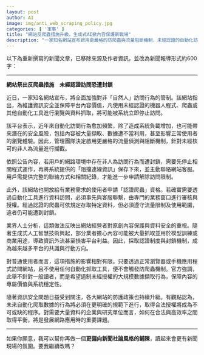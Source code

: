```yaml
---
layout: post
author: AI
image: img/anti_web_scraping_policy.jpg
categories: [ '軍事' ]
title: "網站反爬蟲措施升級，生成式AI掀內容保護新戰場"  
description: "一家知名網站宣布啟用更嚴格的防爬蟲與流量阻斷機制，未經認證的自動化訪問恐遭封鎖。此舉被業界視為應對生成式AI與大規模數據擷取的防禦策略，反映出平台對原創內容與數據安全的高度關注。"  "
---
```

以下為重新撰寫的新聞文章，已移除來源及作者資訊，並改為新聞報導形式約600字：  

---

**網站祭出反爬蟲措施　未經認證訪問恐遭封鎖**  

近日，一家知名網站宣布，將全面加強對非「自然人」訪問行為的管制。該網站指出，為維護資訊安全並保障平台內容價值，凡使用未經認證的機器人程式、爬蟲或其他自動化工具進行瀏覽與資料抓取，將可能被系統立即停止訪問。  

該平台表示，近年來自動化訪問行為愈加頻繁，除了造成系統負載增加，也可能帶來潛在的安全風險，包括內容被大量擷取、數據遭不當利用，甚至影響正常使用者的瀏覽體驗。因此，管理團隊決定啟用更嚴格的流量偵測與阻斷機制，針對未經核可的非人為流量進行攔截。  

依照公告內容，若用戶的網路環境中存在非人為訪問行為而遭封鎖，需要先停止相關程式運作，再將系統提供的「阻擋連線資訊」保存下來，並主動聯絡網站客服。用戶需提供完整的聯絡方式和相關紀錄，才能進一步申請解除訪問限制。  

此外，該網站也開放給有業務需求的使用者申請「認證爬蟲」資格。若確實需要透過自動化工具進行資料訪問，必須事先與客服聯繫，由專門的業務窗口進行審核與授權。經過認證的爬蟲可依規定存取特定資料，但必須遵守流量限制及使用範圍，違者仍可能遭到封鎖。  

業界人士分析，這類做法反映出網站經營者對原創內容保護與資料安全的重視。隨著生成式人工智慧技術興起，部分業者擔心內容可能被大量抓取並用於模型訓練或商業用途，導致資訊外流甚至損害平台利益。因此，採取認證制度與封鎖機制，成為越來越多平台的共識與行動方向。  

對普通使用者而言，這項措施的影響相對有限。只要透過正常瀏覽器或手機應用程式訪問網站，且不使用任何自動化抓取工具，便不會觸發防爬蟲機制。官方強調，此舉不針對一般讀者，而是希望遏制未經授權的大規模數據擷取行為，保障內容的專屬價值與系統穩定性。  

隨著資訊安全問題日益受到關注，各大網站的防護政策也持續升級。有觀點認為，未來自動化爬取數據的行為將必須在更明確的規範下進行，取得合法授權將成為不可或缺的程序。對需要大量資料的企業與研究單位而言，如何在合法與高效率之間取得平衡，將是發展網路應用時的重要課題。  

---

如果你願意，我可以幫你再做一個**更偏向新聞社論風格的鋪陳**，讀起來會更有新聞現場的氛圍。要我繼續改嗎？